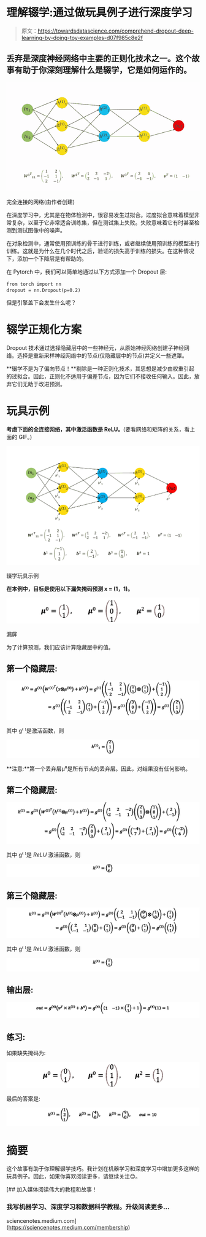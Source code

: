 # 理解辍学:通过做玩具例子进行深度学习

> 原文：<https://towardsdatascience.com/comprehend-dropout-deep-learning-by-doing-toy-examples-d07f985c8e2f>

## 丢弃是深度神经网络中主要的正则化技术之一。这个故事有助于你深刻理解什么是辍学，它是如何运作的。

![](img/3635e585c99f01af5a1f4026b8b45615.png)

完全连接的网络(由作者创建)

在深度学习中，尤其是在物体检测中，很容易发生过拟合。过度拟合意味着模型非常复杂，以至于它非常适合训练集，但在测试集上失败。失败意味着它有时甚至检测到测试图像中的噪声。

在对象检测中，通常使用预训练的骨干进行训练，或者继续使用预训练的模型进行训练。这就是为什么在几个时代之后，验证的损失高于训练的损失。在这种情况下，添加一个下降层是有帮助的。

在 Pytorch 中，我们可以简单地通过以下方式添加一个 Dropout 层:

```
from torch import nn
dropout = nn.Dropout(p=0.2)
```

但是引擎盖下会发生什么呢？

# **辍学正规化方案**

Dropout 技术通过选择隐藏层中的一些神经元，从原始神经网络创建子神经网络。选择是重新采样神经网络中的节点(仅隐藏层中的节点)并定义一些遮罩。

**辍学不是为了偏向节点！**剔除是一种正则化技术，其思想是减少由权重引起的过拟合。因此，正则化不适用于偏差节点，因为它们不接收任何输入。因此，放弃它们无助于改进预测。

# 玩具示例

**考虑下面的全连接网络，其中激活函数是 ReLU。**(要看网络和矩阵的关系，看上面的 GIF。)

![](img/7bc08f16ce1b7f71616128435e50b311.png)

辍学玩具示例

**在本例中，目标是使用以下漏失掩码预测 x = (1，1)。**

![](img/8ac6d26ea5427124132e2d227b40d2d2.png)

漏屏

为了计算预测，我们应该计算隐藏层中的值。

## 第一个隐藏层:

![](img/9c467378382e253d184762c9a4f44f0b.png)

其中 g⁽ ⁾是激活函数，则

![](img/ff92b6e0674cca9eb03c3448af509345.png)

**注意:**第一个丢弃层μ⁰是所有节点的丢弃层。因此，对结果没有任何影响。

## 第二个隐藏层:

![](img/174cc62f22ca62223c702a438ecf62aa.png)

其中 g⁽ ⁾是 *ReLU* 激活函数，则

![](img/05b2b89b418e5a4d04b5ba14d29dc435.png)

## **第三个隐藏层:**

![](img/7c708809e507218c2fbbd69f80258c44.png)

其中 g⁽ ⁾是 *ReLU* 激活函数，则

![](img/afae036b9969856889f5981165ddb8ca.png)

## 输出层:

![](img/ac786503a107ff10e0ad7fd098389553.png)

## 练习:

如果缺失掩码为:

![](img/8abe5a1c8ebf032cc297aeaa8fc2c612.png)

最后的答案是:

![](img/302b2fb088b2bf8f2e88c6f1c43a5c3f.png)

# 摘要

这个故事有助于你理解辍学技巧。我计划在机器学习和深度学习中增加更多这样的玩具例子。因此，如果你喜欢阅读更多，请继续关注😊。

[](https://sciencenotes.medium.com/membership) [## 加入媒体阅读伟大的教程和故事！

### 我写机器学习、深度学习和数据科学教程。升级阅读更多…

sciencenotes.medium.com](https://sciencenotes.medium.com/membership)